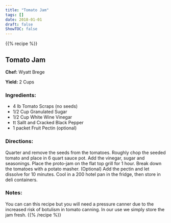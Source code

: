 ```yaml
---
title: "Tomato Jam"
tags: []
date: 2018-01-01
draft: false
ShowTOC: false
---
```


{{% recipe %}}

## Tomato Jam

**Chef:** Wyatt Brege

**Yield:** 2 Cups


### Ingredients:

-   4 lb Tomato Scraps (no seeds)
-   1/2 Cup Granulated Sugar
-   1/2 Cup White Wine Vinegar
-   tt Sallt and Cracked Black Pepper
-   1 packet Fruit Pectin (optional)

### Directions: 

Quarter and remove the seeds from the tomatoes.
Roughly chop the seeded tomato and place in 6 quart sauce pot.
Add the vinegar, sugar and seasonings.
Place the proto-jam on the flat top grill for 1 hour.
Break down the tomatoes with a potato masher.
(Optional) Add the pectin and let dissolve for 10 minutes.
Cool in a 200 hotel pan in the fridge, then store in deli containers.

### Notes: 

You can can this recipe but you will need a pressure canner due to the
increased risk of botulism in tomato canning. In our use we simply store
the jam fresh.
{{% /recipe %}}
